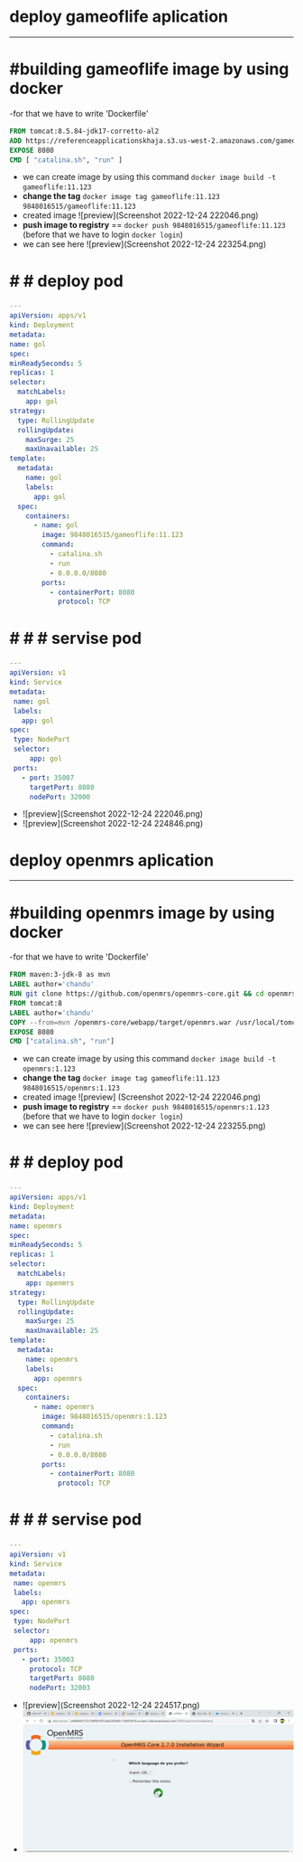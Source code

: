 # deploy gameoflife aplication
-------------------------------
# #building gameoflife image by using docker
  -for that we have to write 'Dockerfile' 
  ```Dockerfile
  FROM tomcat:8.5.84-jdk17-corretto-al2
ADD https://referenceapplicationskhaja.s3.us-west-2.amazonaws.com/gameoflife.war /usr/local/tomcat/webapps/gameoflife.war
EXPOSE 8080
CMD [ "catalina.sh", "run" ]
```


  - we can create image by using this command `docker image build -t gameoflife:11.123`
  - **change the tag** `docker image tag gameoflife:11.123 9848016515/gameoflife:11.123`
  - created image ![preview](Screenshot 2022-12-24 222046.png)
  - **push image to registry**  == `docker push 9848016515/gameoflife:11.123` (before that we have to login `docker login`)
  - we can see here ![preview](Screenshot 2022-12-24 223254.png)
# # # deploy pod
  ```yaml
  ---
apiVersion: apps/v1
kind: Deployment
metadata:
  name: gol
spec:
  minReadySeconds: 5
  replicas: 1
  selector:
    matchLabels:
      app: gol
  strategy:
    type: RollingUpdate
    rollingUpdate:
      maxSurge: 25
      maxUnavailable: 25 
  template:
    metadata:
      name: gol
      labels:
        app: gol
    spec:
      containers:
        - name: gol
          image: 9848016515/gameoflife:11.123
          command:
            - catalina.sh
            - run
            - 0.0.0.0/8080
          ports:
            - containerPort: 8080
              protocol: TCP
```

# # # # servise pod
 
 ```yml
 ---
apiVersion: v1
kind: Service
metadata:
  name: gol
  labels:
    app: gol
spec:
  type: NodePort
  selector:
      app: gol
  ports:
    - port: 35007
      targetPort: 8080
      nodePort: 32000
```

* ![preview](Screenshot 2022-12-24 222046.png)
* ![preview](Screenshot 2022-12-24 224846.png)




# deploy openmrs aplication
-------------------------------
# #building openmrs image by using docker
  -for that we have to write 'Dockerfile' 
  ```Dockerfile
FROM maven:3-jdk-8 as mvn
LABEL author='chandu'
RUN git clone https://github.com/openmrs/openmrs-core.git && cd openmrs-core && mvn clean package
FROM tomcat:8
LABEL author='chandu'
COPY --from=mvn /openmrs-core/webapp/target/openmrs.war /usr/local/tomcat/webapps/openmrs.war
EXPOSE 8080
CMD ["catalina.sh", "run"]
```


  - we can create image by using this command `docker image build -t openmrs:1.123`
  - **change the tag** `docker image tag gameoflife:11.123 9848016515/openmrs:1.123`
  - created image ![preview] (Screenshot 2022-12-24 222046.png)
  - **push image to registry**  == `docker push 9848016515/openmrs:1.123` (before that we have to login `docker login`)
  - we can see here ![preview](Screenshot 2022-12-24 223255.png)
# # # deploy pod
  ```yaml
---
apiVersion: apps/v1
kind: Deployment
metadata:
  name: openmrs
spec:
  minReadySeconds: 5
  replicas: 1
  selector:
    matchLabels:
      app: openmrs
  strategy:
    type: RollingUpdate
    rollingUpdate:
      maxSurge: 25
      maxUnavailable: 25 
  template:
    metadata:
      name: openmrs
      labels:
        app: openmrs
    spec:
      containers:
        - name: openmrs
          image: 9848016515/openmrs:1.123
          command:
            - catalina.sh
            - run
            - 0.0.0.0/8080
          ports:
            - containerPort: 8080
              protocol: TCP
```

# # # # servise pod
 
 ```yml
 ---
apiVersion: v1
kind: Service
metadata:
  name: openmrs
  labels:
    app: openmrs
spec:
  type: NodePort
  selector:
      app: openmrs
  ports:
    - port: 35003
      protocol: TCP
      targetPort: 8080
      nodePort: 32003
```

* ![preview](Screenshot 2022-12-24 224517.png)
* ![preview](openmrs.png)

